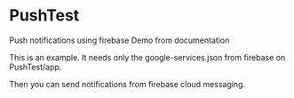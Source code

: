 # PushTest
Push notifications using firebase Demo from documentation

This is an example. It needs only the google-services.json from firebase on PushTest/app.

Then you can send notifications from firebase cloud messaging.
